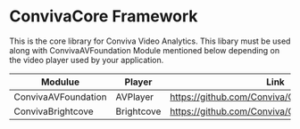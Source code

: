 # ConvivaCore Framework
This is the core library for Conviva Video Analytics. This libary must be used along with ConvivaAVFoundation Module mentioned below
depending on the video player used by your application.

|    Modulue          | Player            |                Link                            |
| -------------       |-----------        |                -----                           |
| ConvivaAVFoundation | AVPlayer          | https://github.com/Conviva/ConvivaAVFoundation |
| ConvivaBrightcove   | Brightcove        | https://github.com/Conviva/ConvivaBrightcove   |


